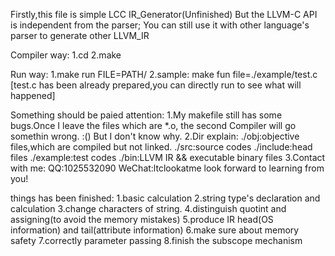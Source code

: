Firstly,this file is simple LCC IR_Generator(Unfinished)
But the LLVM-C API is independent from the parser;
You can still use it with other language's parser to generate other LLVM_IR 

Compiler way:
1.cd <This Dir>
2.make

Run way:
1.make run FILE=PATH/<YOUR TEST FILE NAMES>
2.sample: make fun file=./example/test.c 
  [test.c has been already prepared,you can directly run to see what will happened]

Something should be paied attention:
1.My makefile still has some bugs.Once I leave the files which are *.o,
  the second Compiler will go somethin wrong.  :() But I don't know why.
2.Dir explain:
  ./obj:objective files,which are compiled but not linked.
  ./src:source codes
  ./include:head files
  ./example:test codes
  ./bin:LLVM IR && executable binary files
3.Contact with me:
  QQ:1025532090
  WeChat:ltclookatme
  look forward to learning from you!


things has been finished:
1.basic calculation
2.string type's declaration and calculation
3.change characters of string.
4.distinguish quotint and assigning(to avoid the memory mistakes)
5.produce IR head(OS information) and tail(attribute information)
6.make sure about memory safety
7.correctly parameter passing
8.finish the subscope mechanism


